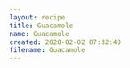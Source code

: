 ```yaml
---
layout: recipe
title: Guacamole
name: Guacamole
created: 2020-02-02 07:32:40
filename: Guacamole
---
```

